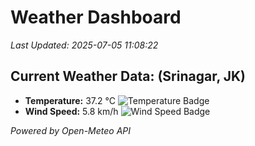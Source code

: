 
# Weather Dashboard

_Last Updated: 2025-07-05 11:08:22_

## Current Weather Data: (Srinagar, JK)
- **Temperature:** 37.2 °C ![Temperature Badge](https://img.shields.io/badge/Temperature-High%20Temp-orange)
- **Wind Speed:** 5.8 km/h ![Wind Speed Badge](https://img.shields.io/badge/Wind%20Speed-Light%20Wind-blue)

*Powered by Open-Meteo API*

